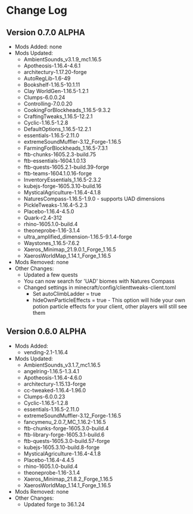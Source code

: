 # Change Log

## Version 0.7.0 ALPHA

- Mods Added: none
- Mods Updated:
  - AmbientSounds_v3.1.9_mc1.16.5
  - Apotheosis-1.16.4-4.6.1
  - architectury-1.17.20-forge
  - AutoRegLib-1.6-49
  - Bookshelf-1.16.5-10.1.11
  - Clay WorldGen-1.16.5-1.2.1
  - Clumps-6.0.0.24
  - Controlling-7.0.0.20
  - CookingForBlockheads_1.16.5-9.3.2
  - CraftingTweaks_1.16.5-12.2.1
  - Cyclic-1.16.5-1.2.8
  - DefaultOptions_1.16.5-12.2.1
  - essentials-1.16.5-2.11.0
  - extremeSoundMuffler-3.12_Forge-1.16.5
  - FarmingForBlockheads_1.16.5-7.3.1
  - ftb-chunks-1605.2.3-build.75
  - ftb-essentials-1604.1.0.13
  - ftb-quests-1605.2.1-build.39-forge
  - ftb-teams-1604.1.0.16-forge
  - InventoryEssentials_1.16.5-2.3.2
  - kubejs-forge-1605.3.10-build.16
  - MysticalAgriculture-1.16.4-4.1.8
  - NaturesCompass-1.16.5-1.9.0 - supports UAD dimensions
  - PickleTweaks-1.16.4-5.2.3
  - Placebo-1.16.4-4.5.0
  - Quark-r2.4-312
  - rhino-1605.1.0-build.4
  - theoneprobe-1.16-3.1.4
  - ultra_amplified_dimension-1.16.5-9.1.4-forge
  - Waystones_1.16.5-7.6.2
  - Xaeros_Minimap_21.9.0.1_Forge_1.16.5
  - XaerosWorldMap_1.14.1_Forge_1.16.5
- Mods Removed: none
- Other Changes:
  - Updated a few quests
  - You can now search for 'UAD' biomes with Natures Compass
  - Changed settings in minecraft/config/clienttweaks-client.toml
    - Set autoClimbLadder = true
    - hideOwnParticleEffects = true - This option will hide your own potion particle effects for your client, other players will still see them

## Version 0.6.0 ALPHA

- Mods Added:
  - vending-2.1-1.16.4
- Mods Updated:
  - AmbientSounds_v3.1.7_mc1.16.5
  - angelring-1.16.5-1.3.4.1
  - Apotheosis-1.16.4-4.6.0
  - architectury-1.15.13-forge
  - cc-tweaked-1.16.4-1.96.0
  - Clumps-6.0.0.23
  - Cyclic-1.16.5-1.2.8
  - essentials-1.16.5-2.11.0
  - extremeSoundMuffler-3.12_Forge-1.16.5
  - fancymenu_2.0.7_MC_1.16.2-1.16.5
  - ftb-chunks-forge-1605.3.0-build.4
  - ftb-library-forge-1605.3.1-build.6
  - ftb-quests-1605.3.0-build.57-forge
  - kubejs-1605.3.10-build.8-forge
  - MysticalAgriculture-1.16.4-4.1.8
  - Placebo-1.16.4-4.4.5
  - rhino-1605.1.0-build.4
  - theoneprobe-1.16-3.1.4
  - Xaeros_Minimap_21.8.2_Forge_1.16.5
  - XaerosWorldMap_1.14.1_Forge_1.16.5
- Mods Removed: none
- Other Changes:
  - Updated forge to 36.1.24
